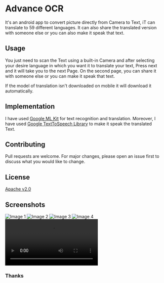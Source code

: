 # Advance OCR

It's an android app to convert picture directly from Camera to Text, iT can translate to 59 different languages. It can also share the translated version with someone else or you can also make it speak that text.

## Usage

You just need to scan the Text using a built-in Camera and after selecting your desire language in which you want it to translate your text, Press next and it will take you to the next Page. On the second page, you can share it with someone else or you can make it speak that text.

If the model of translation isn't downloaded on mobile it will download it automatically.

## Implementation

I have used [Google ML Kit](https://developers.google.com/ml-kit/) for text recognition and translation. Moreover, I have used [Google TextToSpeech Library](https://developer.android.com/reference/android/speech/tts/TextToSpeech) to make it speak the translated Text.

## Contributing
Pull requests are welcome. For major changes, please open an issue first to discuss what you would like to change.

## License
[Apache v2.0](https://choosealicense.com/licenses/apache-2.0/)

## Screenshots
![Image 1](https://github.com/syedparsa/OCRwithTranlator/blob/master/Images/1.jpg?raw=true)
![Image 2](https://github.com/syedparsa/OCRwithTranlator/blob/master/Images/2.jpg?raw=true)
![Image 3](https://github.com/syedparsa/OCRwithTranlator/blob/master/Images/3.jpg?raw=true)
![Image 4](https://github.com/syedparsa/OCRwithTranlator/blob/master/Images/4.jpg?raw=true)
![Video](https://github.com/syedparsa/OCRwithTranlator/blob/master/Images/video.mp4?raw=true)

### Thanks
